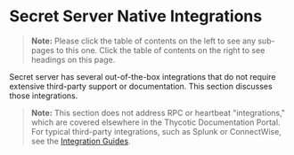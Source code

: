 [title]: # "Secret Server Native Integrations"
[tags]: # "integrations"
[priority]: # "1000"

# Secret Server Native Integrations

> **Note:** Please click the table of contents on the left to see any sub-pages to this one. Click the table of contents on the right to see headings on this page.

Secret server has several out-of-the-box integrations that do not require extensive third-party support or documentation. This section discusses those integrations.

> **Note:** This section does not address RPC or heartbeat "integrations," which are covered elsewhere in the Thycotic Documentation Portal. For typical third-party integrations, such as Splunk or ConnectWise, see the [Integration Guides](https://docs.thycotic.com/ssi).